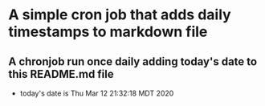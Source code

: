 A simple cron job that adds daily timestamps to markdown file
============================================================
## A chronjob run once daily adding today's date to this README.md file
* today's date is Thu Mar 12 21:32:18 MDT 2020
